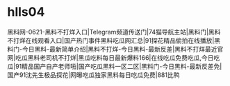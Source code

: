 # hlls04
黑料网-0621-黑料不打烊入口|Telegram频道传送门|74猫导航主站|黑料门|黑料不打烊在线观看入口|国产热门事件黑料吃瓜网汇总|91探花精品偷拍在线播放|黑料门-今日黑料-最新简单介绍|黑料不打烊-今日黑料-最新反差|黑料不打烊最近官网|吃瓜黑料老司机不打烊|黑瓜吃料每日最新爆料166|在线吃瓜免费吃瓜,今日吃瓜|91精品国产自产老师啪|国产吃瓜黑料一区二区|黑料门-今日黑料-最新反差免|国产91沈先生极品探花|网曝吃瓜独家黑料每日吃瓜免费|881比鸭
